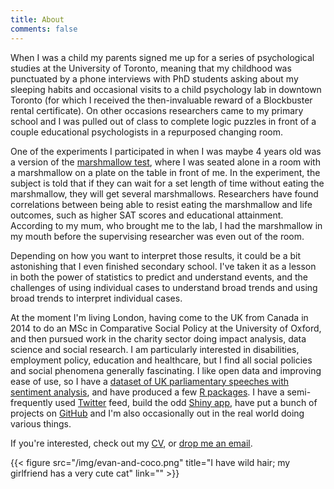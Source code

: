 ```yaml
---
title: About
comments: false
---
```


When I was a child my parents signed me up for a series of psychological studies at the University of Toronto, meaning that my childhood was punctuated by a phone interviews with PhD students asking about my sleeping habits and occasional visits to a child psychology lab in downtown Toronto (for which I received the then-invaluable reward of a Blockbuster rental certificate). On other occasions researchers came to my primary school and I was pulled out of class to complete logic puzzles in front of a couple educational psychologists in a repurposed changing room.

One of the experiments I participated in when I was maybe 4 years old was a version of the [marshmallow test](https://en.wikipedia.org/wiki/Stanford_marshmallow_experiment), where I was seated alone in a room with a marshmallow on a plate on the table in front of me. In the experiment, the subject is told that if they can wait for a set length of time without eating the marshmallow, they will get several marshmallows. Researchers have found correlations between being able to resist eating the marshmallow and life outcomes, such as higher SAT scores and educational attainment. According to my mum, who brought me to the lab, I had the marshmallow in my mouth before the supervising researcher was even out of the room.

Depending on how you want to interpret those results, it could be a bit astonishing that I even finished secondary school. I've taken it as a lesson in both the power of statistics to predict and understand events, and the challenges of using individual cases to understand broad trends and using broad trends to interpret individual cases.

At the moment I'm living London, having come to the UK from Canada in 2014 to do an MSc in Comparative Social Policy at the University of Oxford, and then pursued work in the charity sector doing impact analysis, data science and social research. I am particularly interested in disabilities, employment policy, education and healthcare, but I find all social policies and social phenomena generally fascinating. I like open data and improving ease of use, so I have a [dataset of UK parliamentary speeches with sentiment analysis](/projects/datasets/hansard-data), and have produced a few [R packages](http://docs.evanodell.com). I have a semi-frequently used [Twitter](https://twitter.com/evanodell) feed, build the odd [Shiny app](/projects/#shiny-applications), have put a bunch of projects on [GitHub](https://github.com/EvanOdell) and I'm also occasionally out in the real world doing various things.

If you're interested, check out my [CV](http://evanodell.com/EvanOdell-cv.pdf), or [drop me an email](mailto:evanodell91@gmail.com).

{{< figure src="/img/evan-and-coco.png" title="I have wild hair; my girlfriend has a very cute cat" link="" >}}

